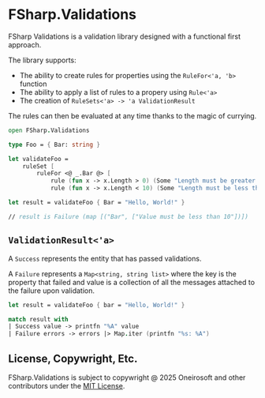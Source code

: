 # FSharp.Validations

FSharp Validations is a validation library designed with a functional first
approach.

The library supports:

- The ability to create rules for properties using the `RuleFor<'a, 'b>` function
- The ability to apply a list of rules to a propery using `Rule<'a>`
- The creation of `RuleSets<'a> -> 'a ValidationResult`

The rules can then be evaluated at any time thanks to the magic of currying.

```fsharp
open FSharp.Validations

type Foo = { Bar: string }

let validateFoo =
    ruleSet [
        ruleFor <@ _.Bar @> [
            rule (fun x -> x.Length > 0) (Some "Length must be greater than 0")
            rule (fun x -> x.Length < 10) (Some "Length must be less than 10") ] ] 

let result = validateFoo { Bar = "Hello, World!" }

// result is Failure (map [("Bar", ["Value must be less than 10"])])
```

## `ValidationResult<'a>`

A `Success` represents the entity that has passed validations.

A `Failure` represents a `Map<string, string list>` where the key is
the property that failed and value is a collection of all the messages
attached to the failure upon validation.

```fsharp
let result = validateFoo { bar = "Hello, World!" }

match result with
| Success value -> printfn "%A" value
| Failure errors -> errors |> Map.iter (printfn "%s: %A")
```

## License, Copywright, Etc.

FSharp.Validations is subject to copywright @ 2025 Oneirosoft and other
contributors under the [MIT License](LICENSE). 
